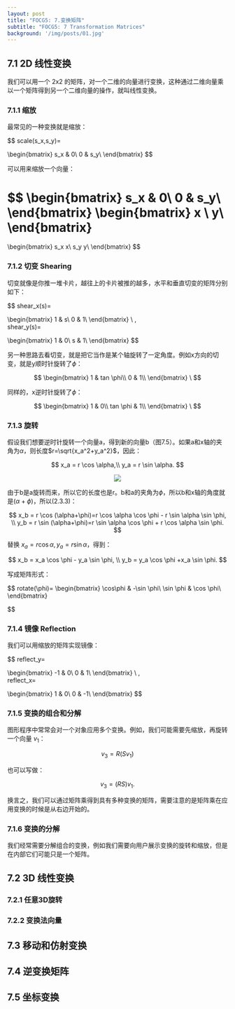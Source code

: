 ```yaml
---
layout: post
title: "FOCG5: 7.变换矩阵"
subtitle: "FOCG5: 7 Transformation Matrices"
background: '/img/posts/01.jpg'
---
```




## 7.1 2D 线性变换
我们可以用一个 2x2 的矩阵，对一个二维的向量进行变换，这种通过二维向量乘以一个矩阵得到另一个二维向量的操作，就叫线性变换。

### 7.1.1 缩放

最常见的一种变换就是缩放：

$$
scale(s_x,s_y)=

\begin{bmatrix}
s_x & 0\\
0 & s_y\\
\end{bmatrix}
$$

可以用来缩放一个向量：

$$
\begin{bmatrix}
s_x & 0\\
0 & s_y\\
\end{bmatrix}
\begin{bmatrix}
x \\
y\\
\end{bmatrix}
=
\begin{bmatrix}
s_x x\\
s_y y\\
\end{bmatrix}
$$

### 7.1.2 切变 Shearing

切变就像是你推一堆卡片，越往上的卡片被推的越多，水平和垂直切变的矩阵分别如下：

$$
shear\_x(s)=

\begin{bmatrix}
1 & s\\
0 & 1\\
\end{bmatrix}
\ 
,
\
shear\_y(s)=

\begin{bmatrix}
1 & 0\\
s & 1\\
\end{bmatrix}
$$

另一种思路去看切变，就是把它当作是某个轴旋转了一定角度。例如x方向的切变，就是y顺时针旋转了$\phi$：

$$
\begin{bmatrix}
1 & tan \phi\\
0 & 1\\
\end{bmatrix}
\ 
$$

同样的，x逆时针旋转了$\phi$：

$$
\begin{bmatrix}
1 & 0\\
tan \phi & 1\\
\end{bmatrix}
\ 
$$


### 7.1.3 旋转

假设我们想要逆时针旋转一个向量a，得到新的向量b（图7.5）。如果a和x轴的夹角为$\alpha$，则长度$r=\sqrt{x_a^2+y_a^2}$，因此：

$$
x_a = r \cos \alpha,\\
y_a = r \sin \alpha.
$$

<div style="text-align: center">
<img src="/img/posts/7 Transformation Matrices/1.png"/>
</div>

由于b是a旋转而来，所以它的长度也是r。b和a的夹角为$\phi$，所以b和x轴的角度就是$(\alpha+\phi)$，所以(2.3.3)：

$$
x_b = r \cos (\alpha+\phi)=r \cos \alpha \cos \phi - r \sin \alpha \sin \phi, \\
y_b = r \sin (\alpha+\phi)=r \sin \alpha \cos \phi + r \cos \alpha \sin \phi.
$$

替换 $x_a = r \cos \alpha , y_a= r\sin \alpha$，得到：

$$
x_b = x_a \cos \phi - y_a  \sin \phi, \\
y_b = y_a  \cos \phi +x_a  \sin \phi.
$$

写成矩阵形式：

$$
rotate(\phi)=
\begin{bmatrix}
\cos\phi & -\sin \phi\\
\sin \phi & \cos \phi\\
\end{bmatrix}

$$

### 7.1.4 镜像 Reflection

我们可以用缩放的矩阵实现镜像：

$$
reflect\_y=

\begin{bmatrix}
-1 & 0\\
0 & 1\\
\end{bmatrix}
\ 
,
\
reflect\_x=

\begin{bmatrix}
1 & 0\\
0 & -1\\
\end{bmatrix}
$$

### 7.1.5 变换的组合和分解

图形程序中常常会对一个对象应用多个变换。例如，我们可能需要先缩放，再旋转一个向量 $v_1$：

$$
v_3 = R(S v_1)
$$

也可以写做：

$$
v_3 = (RS)v_1.
$$

换言之，我们可以通过矩阵乘得到具有多种变换的矩阵，需要注意的是矩阵乘在应用变换的时候是从右边开始的。

### 7.1.6 变换的分解

我们经常需要分解组合的变换，例如我们需要向用户展示变换的旋转和缩放，但是在内部它们可能只是一个矩阵。

## 7.2 3D 线性变换

### 7.2.1 任意3D旋转
### 7.2.2 变换法向量


## 7.3 移动和仿射变换


## 7.4 逆变换矩阵

## 7.5 坐标变换